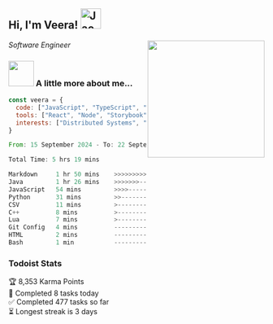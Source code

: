 <h2> Hi, I'm Veera! <img src="https://raw.githubusercontent.com/Tarikul-Islam-Anik/Animated-Fluent-Emojis/master/Emojis/Activities/Jack-O-Lantern.png" alt="Jack-O-Lantern" width="40" height="40" /></h2>
<img align='right' src="https://user-images.githubusercontent.com/74038190/213911110-aedbef38-a29f-4b6b-a65c-11608b4f75a5.gif" width="230">
<p><em>Software Engineer</em></p>


### <img src="https://user-images.githubusercontent.com/74038190/216656963-09118229-8a9e-4af0-910c-c37f35f2e210.gif" width="50"> A little more about me...  

```javascript
const veera = {
  code: ["JavaScript", "TypeScript", "HTML", "CSS", "Python", "Java", "C++"],
  tools: ["React", "Node", "Storybook", "Docker", "Next.JS", "Node", "AWS", "gRPC"],
  interests: ["Distributed Systems", "Cloud Computing", "Machine Learning", "Enterprise Software", "AI"]
}
```

<!--START_SECTION:waka-->

```rust
From: 15 September 2024 - To: 22 September 2024

Total Time: 5 hrs 19 mins

Markdown     1 hr 50 mins    >>>>>>>>>----------------   34.55 %
Java         1 hr 26 mins    >>>>>>>------------------   27.20 %
JavaScript   54 mins         >>>>---------------------   16.90 %
Python       31 mins         >>-----------------------   09.76 %
CSV          11 mins         >------------------------   03.53 %
C++          8 mins          >------------------------   02.65 %
Lua          7 mins          >------------------------   02.43 %
Git Config   4 mins          -------------------------   01.32 %
HTML         2 mins          -------------------------   00.72 %
Bash         1 min           -------------------------   00.38 %
```

<!--END_SECTION:waka-->


### Todoist Stats

<!-- TODO-IST:START -->
🏆  8,353 Karma Points           
🌸  Completed 8 tasks today           
✅  Completed 477 tasks so far           
⏳  Longest streak is 3 days
<!-- TODO-IST:END -->
<!--
Profile views:
[![](https://visitcount.itsvg.in/api?id=veeravivekt&label=Profile%20Views&color=1&icon=2&pretty=false)](https://visitcount.itsvg.in)
-->
